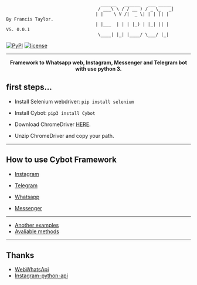 ```
                                    ______   ______   ___ _____ 
                                   / ___\ \ / / __ ) / _ \_   _|            
                                  | |    \ V /|  _ \| | | || |           By Francis Taylor.
                                  | |___  | | | |_) | |_| || |           VS. 0.0.1
                                   \____| |_| |____/ \___/ |_|           
```
[![PyPI](https://img.shields.io/badge/python-3.6-blue.svg)]() [![license](https://img.shields.io/github/license/mashape/apistatus.svg)]()

* * *
<p align="center"><strong>Framework to Whatsapp web, Instagram, Messenger and Telegram bot with use python 3.</strong></p>

## first steps...

* Install Selenium webdriver: ```pip install selenium```

* Install Cybot: ```pip3 install Cybot```

* Download ChromeDriver [HERE](https://chromedriver.chromium.org/downloadshttps://chromedriver.chromium.org/downloads).
 - Unzip ChromeDriver and copy your path.
 
* * *
## How to use Cybot Framework

* [Instagram](https://github.com/francis-taylor/Cybot/blob/master/example/Instagram.py)

* [Telegram](https://github.com/francis-taylor/Cybot/blob/master/example/Telegram.py)

* [Whatsapp](https://github.com/francis-taylor/Cybot/blob/master/example/whatsapp.py)

* [Messenger]()

* * * 
* [Another examples](https://github.com/francis-taylor/Cybot/blob/master/exemplo/README.md)
* [Avaliable methods](https://github.com/francis-taylor/Cybot/blob/master/exemplo/README.md)
* * *
## Thanks

* [WebWhatsApi](https://webwhatsapi.readthedocs.io/en/)
* [Instagram-python-api](https://github.com/mgp25/Instagram-API)
